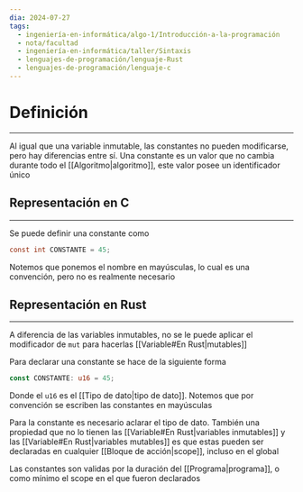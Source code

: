 ```yaml
---
dia: 2024-07-27
tags:
  - ingeniería-en-informática/algo-1/Introducción-a-la-programación
  - nota/facultad
  - ingeniería-en-informática/taller/Sintaxis
  - lenguajes-de-programación/lenguaje-Rust
  - lenguajes-de-programación/lenguaje-c
---
```

# Definición
---
Al igual que una variable inmutable, las constantes no pueden modificarse, pero hay diferencias entre sí. Una constante es un valor que no cambia durante todo el [[Algoritmo|algoritmo]], este valor posee un identificador único

## Representación en C
---
Se puede definir una constante como

```c
const int CONSTANTE = 45;
```

Notemos que ponemos el nombre en mayúsculas, lo cual es una convención, pero no es realmente necesario

## Representación en Rust
---
A diferencia de las variables inmutables, no se le puede aplicar el modificador de `mut` para hacerlas [[Variable#En Rust|mutables]]

Para declarar una constante se hace de la siguiente forma

``` rust
const CONSTANTE: u16 = 45;
```

Donde el `u16` es el [[Tipo de dato|tipo de dato]]. Notemos que por convención se escriben las constantes en mayúsculas 

Para la constante es necesario aclarar el tipo de dato. También una propiedad que no lo tienen las [[Variable#En Rust|variables inmutables]] y las [[Variable#En Rust|variables mutables]] es que estas pueden ser declaradas en cualquier [[Bloque de acción|scope]], incluso en el global

Las constantes son validas por la duración del [[Programa|programa]], o como mínimo el scope en el que fueron declarados
